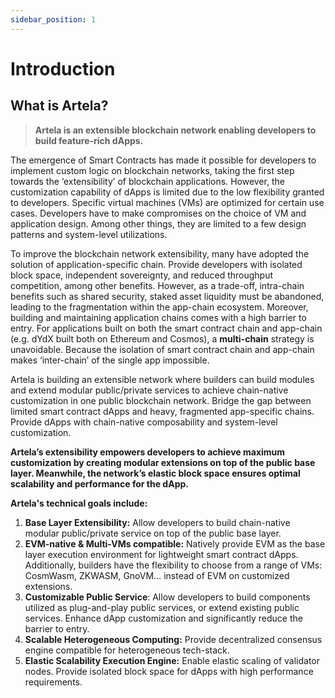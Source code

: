```yaml
---
sidebar_position: 1
---
```


# Introduction

## What is Artela?
> **Artela is an extensible blockchain network enabling developers to build feature-rich dApps.**

The emergence of Smart Contracts has made it possible for developers to implement custom logic on blockchain networks, taking the first step towards the ‘extensibility’ of blockchain applications. However, the customization capability of dApps is limited due to the low flexibility granted to developers. Specific virtual machines (VMs) are optimized for certain use cases. Developers have to make compromises on the choice of VM and application design. Among other things, they are limited to a few design patterns and system-level utilizations.

To improve the blockchain network extensibility, many have adopted the solution of application-specific chain. Provide developers with isolated block space, independent sovereignty, and reduced throughput competition, among other benefits. However, as a trade-off, intra-chain benefits such as shared security, staked asset liquidity must be abandoned, leading to the fragmentation within the app-chain ecosystem. Moreover, building and maintaining application chains comes with a high barrier to entry. For applications built on both the smart contract chain and app-chain (e.g. dYdX built both on Ethereum and Cosmos), a **multi-chain** strategy is unavoidable. Because the isolation of smart contract chain and app-chain makes ‘inter-chain’ of the single app impossible.

Artela is building an extensible network where builders can build modules and extend modular public/private services to achieve chain-native customization in one public blockchain network. Bridge the gap between limited smart contract dApps and heavy, fragmented app-specific chains. Provide dApps with chain-native composability and system-level customization.

**Artela’s extensibility empowers developers to achieve maximum customization by creating modular extensions on top of the public base layer. Meanwhile, the network’s elastic block space ensures optimal scalability and performance for the dApp.**

**Artela's technical goals include:**

1. **Base Layer Extensibility:** Allow developers to build chain-native modular public/private service on top of the public base layer. 
2. **EVM-native & Multi-VMs compatible:** Natively provide EVM as the base layer execution environment for lightweight smart contract dApps. Additionally, builders have the flexibility to choose from a range of VMs: CosmWasm, ZKWASM, GnoVM… instead of EVM on customized extensions.  
3. **Customizable Public Service**: Allow developers to build components utilized as plug-and-play public services, or extend existing public services. Enhance dApp customization and significantly reduce the barrier to entry.
4. **Scalable Heterogeneous Computing:** Provide decentralized consensus engine compatible for heterogeneous tech-stack.
5. **Elastic Scalability Execution Engine:** Enable elastic scaling of validator nodes. Provide isolated block space for dApps with high performance requirements.

